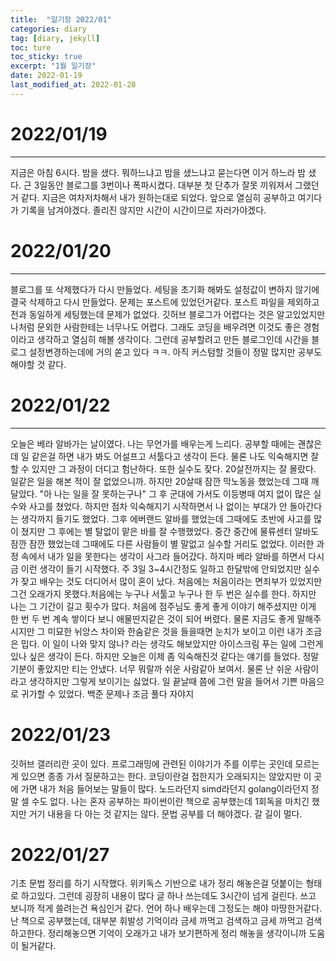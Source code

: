 ```yaml
---
title:  "일기장 2022/01"
categories: diary
tag: [diary, jekyll]
toc: ture
toc_sticky: true
excerpt: "1월 일기장"
date: 2022-01-19
last_modified_at: 2022-01-28
---
```


# 2022/01/19
---
 지금은 아침 6시다. 밤을 샜다. 뭐하느냐고 밤을 샜느냐고 묻는다면 이거 하느라 밤 샜다. 근 3일동안 블로그를 3번이나 폭파시켰다. 대부분 첫 단추가 잘못 끼워져서 그랬던거 같다. 지금은 여차저차해서 내가 원하는대로 되었다. 앞으로 열심히 공부하고 여기다가 기록을 남겨야겠다. 졸리진 않지만 시간이 시간이므로 자러가야겠다.

# 2022/01/20
---
 블로그를 또 삭제했다가 다시 만들었다. 세팅을 초기화 해봐도 설정값이 변하지 않기에 결국 삭제하고 다시 만들었다. 문제는 포스트에 있었던거같다. 포스트 파일을 제외하고 전과 동일하게 세팅했는데 문제가 없었다. 깃허브 블로그가 어렵다는 것은 알고있었지만 나처럼 문외한 사람한테는 너무나도 어렵다. 그래도 코딩을 배우려면 이것도 좋은 경험이라고 생각하고 열심히 해볼 생각이다. 그런데 공부할려고 만든 블로그인데 시간을 블로그 설정변경하는데에 거의 쏟고 있다 ㅋㅋ.
 아직 커스텀할 것들이 정말 많지만 공부도 해야할 것 같다.

# 2022/01/22
---
오늘은 베라 알바가는 날이였다. 나는 무언가를 배우는게 느리다. 공부할 때에는 괜찮은데 일 같은걸 하면 내가 봐도 어설프고 서툴다고 생각이 든다. 물론 나도 익숙해지면 잘 할 수 있지만 그 과정이 더디고 험난하다. 또한 실수도 잦다.  20살전까지는 잘 몰랐다. 일같은 일을 해본 적이 잘 없었으니까. 하지만 20살때 잠깐 막노동을 했었는데 그때 깨달았다. "아 나는 일을 잘 못하는구나" 그 후 군대에 가서도 이등병때 여지 없이 많은 실수와 사고를 쳤었다. 하지만 점차 익숙해지기 시작하면서 나 없이는 부대가 안 돌아간다는 생각까지 들기도 했었다.
그후 에버랜드 알바를 했었는데 그때에도 초반에 사고를 많이 쳤지만 그 후에는 별 탈없이 맡은 바를 잘 수행했었다. 중간 중간에 물류센터 알바도 잠깐 잠깐 했었는데 그때에도 다른 사람들이 별 말없고 실수할 거리도 없었다. 이러한 과정 속에서 내가 일을 못한다는 생각이 사그라 들어갔다. 하지마 베라 알바를 하면서 다시금 이런 생각이 들기 시작했다. 주 3일 3~4시간정도 일하고 한달밖에 안되었지만 실수가 잦고 배우는 것도 더디어서 많이 혼이 났다. 처음에는 처음이라는 면죄부가 있었지만 그건 오래가지 못했다.처음에는 누구나 서툴고 누구나 한 두 번은 실수를 한다. 하지만 나는 그 기간이 길고 횟수가 많다. 처음에 점주님도 좋게 좋게 이야기 해주셨지만 이게 한 번 두 번 계속 쌓이다 보니 애물딴지같은 것이 되어 버렸다.
물론 지금도 좋게 말해주시지만 그 미묘한 뉘앙스 차이와 한숨같은 것을 들을때면 눈치가 보이고 이런 내가 조금은 밉다. 이 일이 나와 맞지 않나? 라는 생각도 해보았지만 아이스크림 푸는 일에 그런게 있나 싶은 생각이 든다. 하지만 오늘은 이제 좀 익숙해진것 같다는 얘기를 들었다. 정말 기분이 좋았지만 티는 안냈다. 너무 뭐랄까 쉬운 사람같아 보여서. 물론 난 쉬운 사람이라고 생각하지만 그렇게 보이기는 싫었다. 일 끝날때 쯤에 그런 말을 들어서 기쁜 마음으로 귀가할 수 있었다. 백준 문제나 조금 풀다 자야지

# 2022/01/23
깃허브 갤러리란 곳이 있다. 프로그래밍에 관련된 이야기가 주를 이루는 곳인데 모르는게 있으면 종종 가서 질문하고는 한다. 코딩이란걸 접한지가 오래되지는 않았지만 이 곳에 가면 내가 처음 들어보는 말들이 많다. 노드라던지 simd라던지 golang이라던지 정말 셀 수도 없다. 나는 혼자 공부하는 파이썬이란 책으로 공부했는데 1회독을 마치긴 했지만 거기 내용을 다 아는 것 같지는 않다. 문법 공부를 더 해야겠다. 갈 길이 멀다.

# 2022/01/27
기초 문법 정리를 하기 시작했다. 위키독스 기반으로 내가 정리 해놓은걸 덧붙이는 형태로 하고있다. 그런데 굉장히 내용이 많다 글 하나 쓰는데도 3시간이 넘게 걸린다. 쓰고 보니까 적게 쓸려는건 욕심인거 같다. 언어 하나 배우는데 그정도는 해야 마땅한거같다. 난 책으로 공부했는데, 대부분 휘발성 기억이라 금세 까먹고 검색하고 금세 까먹고 검색하고한다. 정리해놓으면 기억이 오래가고 내가 보기편하게 정리 해놓을 생각이니까 도움이 될거같다.
